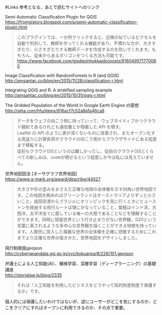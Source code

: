 #Links
参考となる、あとで読むサイトへのリンク  

Semi-Automatic Classification Plugin for QGIS  
https://fromgistors.blogspot.com/p/semi-automatic-classification-plugin.html  

>このプラグインでは、一か所クリックすると、近隣の似ているピクセルを自動で判別して、教師を作ってくれる機能があり、不慣れな方が、大きすぎたり、小さすぎたりする教師データを作成するのを防いでくれます。もちろん、従来からあるポリゴンをつくる方法も可能です。  
>https://www.facebook.com/gisdayinhokkaido/posts/916049571770060

Image Classification with RandomForests in R (and QGIS)  
http://amsantac.co/blog/en/2015/11/28/classification-r.html

Integrating QGIS and R: A stratified sampling example  
http://amsantac.co/blog/en/2015/10/31/qgis-r.html

The Gridded Population of the World in Google Earth Engine の感想  
http://qiita.com/hfu/items/616acf7c52a8efa46ca8

>データをウェブの向こう側に持っていって、ウェブネイティブかつクラウド親和であるけれども通信層とか隠蔽した API を晒す。  
>Leaflet の API のように奥が深くないものに改善され、またオープン化する見返りに計算負荷がクラウドの向こう側からブラウザサイドにある程度まで移転する。  
>従前もクラウドGISというのは難しかったし、従前のクラウドGISとくらべての新しみは、codeが晒せるという程度しか今は私には見えていません。

世界地図図法 [オーサグラフ世界地図]  
https://www.g-mark.org/award/describe/44527

>大きさや形の歪みをおさえた正確な地球の全体像を示す四角い世界地図です。この地図を眺めればグリーンランドはオーストラリアよりずっと小さいこと，成田空港からブラジルにオリンピックを見に行くときにヒューストンを経由する飛行ルートは理にかなっていること，南極はインド洋，大西洋，太平洋全てに面している唯一の大陸であることなどを理解することができます。同時に球面世界という行き止まりがない世界観，G20という言葉に表されるような多中心な世界観を描くことができる特徴を持っています。人類世に突入した複雑な世界の全体像を正確に把握するためにこれまでより正確な世界の描きかた，世界地図をデザインしました。

飛行制限面geojson  
http://cyberjapandata.gsi.go.jp/xyz/kokuarea/8/226/101.geojson

弁護士による人工知能(AI）、機械学習、深層学習（ディープラーニング）の基礎講座  
http://storialaw.jp/blog/2335

>それは「人工知能を利用したビジネスをどうやって知的財産制度で保護するか」です。

個人的には保護したいわけではないが、逆にユーザーがどこを気にするのか、どこをクリアにすればオープンに利用できるのか、その点で重要。

